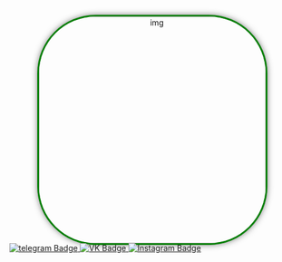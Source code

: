 
<head>
  <meta charset="utf-8">
  <title>Круглые изображения</title>
  <style>
   .round {
    border-radius: 100px; /* Радиус скругления */
    box-shadow: 0 0 0 3px green, 0 0 13px #333; /* Параметры теней */
   }
  </style>
 </head>

<div align="center">
  <img src="https://media.giphy.com/media/pWhWtKdqwOAco/giphy.gif" width='400' alt="img" class='round' />
</div>

<div id="badges">
  <a href="https://t.me/mitsufiro">
    <img src="https://img.shields.io/badge/telegram-blue?logo=telegram&logoColor=white?style=flat&" alt="telegram Badge"/>
  </a>
  <a href="https://vk.com/ashen_sight">
    <img src="https://img.shields.io/badge/VK-black?logo=VK&logoColor=white?style=flat&" alt="VK Badge"/>
  </a>
  <a href="instagram.com/ashen_sight">
    <img src="https://img.shields.io/badge/Instagram-black?logo=Instagram&logoColor=white?style=flat&" alt="Instagram Badge"/>
  </a>
</div>
